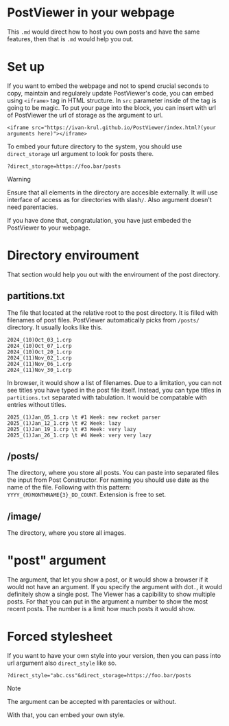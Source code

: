 # PostViewer in your webpage
This `.md` would direct how to host you own posts and have the same features,
then that is `.md` would help you out.

# Set up
If you want to embed the webpage and not to spend crucial seconds to copy,
maintain and regularely update PostViewer's code, you can embed using `<iframe>` tag in HTML structure.
In `src` parameter inside of the tag is going to be magic.
To put your page into the block, you can insert with url of PostViewer the url of storage as the argument to url.

`<iframe src="https://ivan-krul.github.io/PostViewer/index.html?(your arguments here)"></iframe>`

To embed your future directory to the system, you should use `direct_storage` url argument to look for posts there.

`?direct_storage=https://foo.bar/posts`

> [!WARNING]
> Ensure that all elements in the directory are accesible externally. It will use interface of access as for directories with slash`/`.
> Also argument doesn't need parentacies.

If you have done that, congratulation, you have just embeded the PostViewer to your webpage.

# Directory enviroument
That section would help you out with the enviroument of the post directory.

## partitions.txt
The file that located at the relative root to the post directory. It is filled with filenames of post files. 
PostViewer automatically picks from `/posts/` directory. It usually looks like this.
```
2024_(10)Oct_03_1.crp
2024_(10)Oct_07_1.crp
2024_(10)Oct_20_1.crp
2024_(11)Nov_02_1.crp
2024_(11)Nov_06_1.crp
2024_(11)Nov_30_1.crp
```
In browser, it would show a list of filenames. Due to a limitation, you can not see titles you have typed in the post file itself.
Instead, you can type titles in `partitions.txt` separated with tabulation. It would be compatable with entries without titles.
```
2025_(1)Jan_05_1.crp \t #1 Week: new rocket parser
2025_(1)Jan_12_1.crp \t #2 Week: lazy
2025_(1)Jan_19_1.crp \t #3 Week: very lazy
2025_(1)Jan_26_1.crp \t #4 Week: very very lazy
```

## /posts/
The directory, where you store all posts. You can paste into separated files the input from Post Constructor.
For naming you should use date as the name of the file. Following with this pattern: `YYYY_(M)MONTHNAME{3}_DD_COUNT`.
Extension is free to set.

## /image/
The directory, where you store all images.

# "post" argument
The argument, that let you show a post, or it would show a browser if it would not have an argument.
If you specify the argument with dot`.`, it would definitely show a single post. The Viewer has a 
capibility to show multiple posts. For that you can put in the argument a number to show the most recent posts.
The number is a limit how much posts it would show.

# Forced stylesheet
If you want to have your own style into your version, then you can pass into url argument also `direct_style` like so.

`?direct_style="abc.css"&direct_storage=https://foo.bar/posts`

> [!NOTE]
> The argument can be accepted with parentacies or without.

With that, you can embed your own style.

